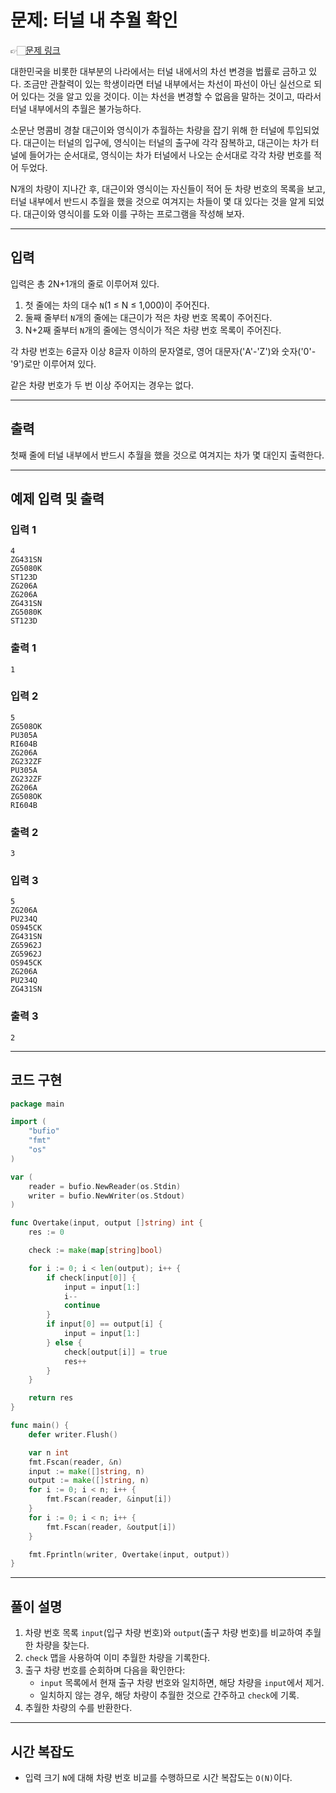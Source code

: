 # 문제: 터널 내 추월 확인
👉🏻[문제 링크](https://www.acmicpc.net/problem/2002)

대한민국을 비롯한 대부분의 나라에서는 터널 내에서의 차선 변경을 법률로 금하고 있다. 조금만 관찰력이 있는 학생이라면 터널 내부에서는 차선이 파선이 아닌 실선으로 되어 있다는 것을 알고 있을 것이다. 이는 차선을 변경할 수 없음을 말하는 것이고, 따라서 터널 내부에서의 추월은 불가능하다.

소문난 명콤비 경찰 대근이와 영식이가 추월하는 차량을 잡기 위해 한 터널에 투입되었다. 대근이는 터널의 입구에, 영식이는 터널의 출구에 각각 잠복하고, 대근이는 차가 터널에 들어가는 순서대로, 영식이는 차가 터널에서 나오는 순서대로 각각 차량 번호를 적어 두었다.

N개의 차량이 지나간 후, 대근이와 영식이는 자신들이 적어 둔 차량 번호의 목록을 보고, 터널 내부에서 반드시 추월을 했을 것으로 여겨지는 차들이 몇 대 있다는 것을 알게 되었다. 대근이와 영식이를 도와 이를 구하는 프로그램을 작성해 보자.

---

## 입력

입력은 총 2N+1개의 줄로 이루어져 있다. 

1. 첫 줄에는 차의 대수 `N`(1 ≤ N ≤ 1,000)이 주어진다. 
2. 둘째 줄부터 `N`개의 줄에는 대근이가 적은 차량 번호 목록이 주어진다.
3. N+2째 줄부터 `N`개의 줄에는 영식이가 적은 차량 번호 목록이 주어진다. 

각 차량 번호는 6글자 이상 8글자 이하의 문자열로, 영어 대문자('A'-'Z')와 숫자('0'-'9')로만 이루어져 있다.

같은 차량 번호가 두 번 이상 주어지는 경우는 없다.

---

## 출력

첫째 줄에 터널 내부에서 반드시 추월을 했을 것으로 여겨지는 차가 몇 대인지 출력한다.

---

## 예제 입력 및 출력

### 입력 1
```
4
ZG431SN
ZG5080K
ST123D
ZG206A
ZG206A
ZG431SN
ZG5080K
ST123D
```

### 출력 1
```
1
```

### 입력 2
```
5
ZG508OK
PU305A
RI604B
ZG206A
ZG232ZF
PU305A
ZG232ZF
ZG206A
ZG508OK
RI604B
```

### 출력 2
```
3
```

### 입력 3
```
5
ZG206A
PU234Q
OS945CK
ZG431SN
ZG5962J
ZG5962J
OS945CK
ZG206A
PU234Q
ZG431SN
```

### 출력 3
```
2
```

---

## 코드 구현

```go
package main

import (
	"bufio"
	"fmt"
	"os"
)

var (
	reader = bufio.NewReader(os.Stdin)
	writer = bufio.NewWriter(os.Stdout)
)

func Overtake(input, output []string) int {
	res := 0

	check := make(map[string]bool)

	for i := 0; i < len(output); i++ {
		if check[input[0]] {
			input = input[1:]
			i--
			continue
		}
		if input[0] == output[i] {
			input = input[1:]
		} else {
			check[output[i]] = true
			res++
		}
	}

	return res
}

func main() {
	defer writer.Flush()

	var n int
	fmt.Fscan(reader, &n)
	input := make([]string, n)
	output := make([]string, n)
	for i := 0; i < n; i++ {
		fmt.Fscan(reader, &input[i])
	}
	for i := 0; i < n; i++ {
		fmt.Fscan(reader, &output[i])
	}

	fmt.Fprintln(writer, Overtake(input, output))
}
```

---

## 풀이 설명

1. 차량 번호 목록 `input`(입구 차량 번호)와 `output`(출구 차량 번호)를 비교하여 추월한 차량을 찾는다.
2. `check` 맵을 사용하여 이미 추월한 차량을 기록한다.
3. 출구 차량 번호를 순회하며 다음을 확인한다:
   - `input` 목록에서 현재 출구 차량 번호와 일치하면, 해당 차량을 `input`에서 제거.
   - 일치하지 않는 경우, 해당 차량이 추월한 것으로 간주하고 `check`에 기록.
4. 추월한 차량의 수를 반환한다.

---

## 시간 복잡도

- 입력 크기 `N`에 대해 차량 번호 비교를 수행하므로 시간 복잡도는 `O(N)`이다.

